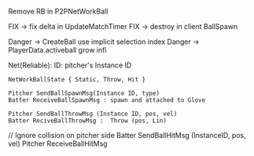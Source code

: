 Remove RB in P2PNetWorkBall

FIX -> fix delta in UpdateMatchTimer
FIX -> destroy in client BallSpawn

Danger -> CreateBall use implicit selection index
Danger -> PlayerData.activeball grow infi

Net(Reliable): 
    ID: pitcher's Instance ID

    NetWorkBallState { Static, Throw, Hit }

    Pitcher SendBallSpawnMsg(Instance ID, type)
    Batter ReceiveBallSpawnMsg : spawn and attached to Glove

    Pitcher SendBallThrowMsg (Instance ID, pos, vel)
    Batter ReciveBallThrowMsg :  Throw (pos, Lin)

//  Ignore collision on pitcher side
    Batter SendBallHitMsg (InstanceID, pos, vel)
    Pitcher ReceiveBallHitMsg
    